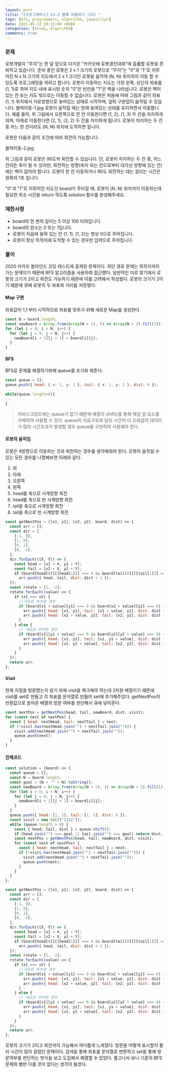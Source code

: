 ```yaml
---
layout: post
title: "[프로그래머스] LV.3 블록 이동하기 (JS) "
tags: [bfs, programmers, algorithm, javascript]
date: 2021-05-12 19:13:00 +0900
categories: [Study, Algorithm]
comments: true
---
```


### 문제

로봇개발자 "무지"는 한 달 앞으로 다가온 "카카오배 로봇경진대회"에 출품할 로봇을 준비하고 있습니다. 준비 중인 로봇은 2 x 1 크기의 로봇으로 "무지"는 "0"과 "1"로 이루어진 N x N 크기의 지도에서 2 x 1 크기인 로봇을 움직여 (N, N) 위치까지 이동 할 수 있도록 프로그래밍을 하려고 합니다. 로봇이 이동하는 지도는 가장 왼쪽, 상단의 좌표를 (1, 1)로 하며 지도 내에 표시된 숫자 "0"은 빈칸을 "1"은 벽을 나타냅니다. 로봇은 벽이 있는 칸 또는 지도 밖으로는 이동할 수 없습니다. 로봇은 처음에 아래 그림과 같이 좌표 (1, 1) 위치에서 가로방향으로 놓여있는 상태로 시작하며, 앞뒤 구분없이 움직일 수 있습니다.
블럭이동-1.jpg
로봇이 움직일 때는 현재 놓여있는 상태를 유지하면서 이동합니다. 예를 들어, 위 그림에서 오른쪽으로 한 칸 이동한다면 (1, 2), (1, 3) 두 칸을 차지하게 되며, 아래로 이동한다면 (2, 1), (2, 2) 두 칸을 차지하게 됩니다. 로봇이 차지하는 두 칸 중 어느 한 칸이라도 (N, N) 위치에 도착하면 됩니다.

로봇은 다음과 같이 조건에 따라 회전이 가능합니다.

블럭이동-2.jpg

위 그림과 같이 로봇은 90도씩 회전할 수 있습니다. 단, 로봇이 차지하는 두 칸 중, 어느 칸이든 축이 될 수 있지만, 회전하는 방향(축이 되는 칸으로부터 대각선 방향에 있는 칸)에는 벽이 없어야 합니다. 로봇이 한 칸 이동하거나 90도 회전하는 데는 걸리는 시간은 정확히 1초 입니다.

"0"과 "1"로 이루어진 지도인 board가 주어질 때, 로봇이 (N, N) 위치까지 이동하는데 필요한 최소 시간을 return 하도록 solution 함수를 완성해주세요.

### 제한사항

- board의 한 변의 길이는 5 이상 100 이하입니다.
- board의 원소는 0 또는 1입니다.
- 로봇이 처음에 놓여 있는 칸 (1, 1), (1, 2)는 항상 0으로 주어집니다.
- 로봇이 항상 목적지에 도착할 수 있는 경우만 입력으로 주어집니다.

### 풀이

2020 카카오 블라인드 코딩 테스트에 출제된 문제이다. 최단 경로 문제는 목적지까지 가는 문제이기 때문에 BFS 알고리즘을 사용하여 접근했다. 일반적인 미로 찾기에서 로봇의 크기가 2이고 회전도 가능하기 떄문에 이를 고려해서 작성했다. 로봇의 크기가 2이기 떄문에 큐에 로봇의 두 좌표와 거리를 저장했다.

#### Map 구현

좌표값이 1,1 부터 시작하므로 좌표를 맞추기 위해 새로운 Map를 생성한다.

```javascript
const N = board.length;
const newBoard = Array.from(Array(N + 2), () => Array(N + 2).fill(1));
for (let i = 0; i < N; i++) {
  for (let j = 0; j < N; j++) {
    newBoard[i + 1][j + 1] = board[i][j];
  }
}
```

#### BFS

BFS로 문제를 해결하기위해 queue를 초기화 해준다.

```javascript
const queue = [];
queue.push({ head: { x: 1, y: 1 }, tail: { x: 1, y: 2 }, dist: 0 });
...
while(queue.length>0){
...
}
```

> 자바스크립트에는 queue가 없기 떄문에 배열의 shift()를 통해 제일 앞 요소를 삭제하여 사용할 수 있다. queue의 자료구조와 달리 시간이 더 오래걸려 데이터가 많아 시간초과가 발생할 경우 queue를 구현하여 사용해야 한다.

#### 로봇의 움직임

로봇은 4방향으로 이동하는 것과 회전하는 경우를 생각해줘야 한다. 로봇이 움직일 수 있는 모든 경우를 나열해보면 아래와 같다.

1. 위
2. 아래
3. 오른쪽
4. 왼쪽
5. head를 축으로 시계방향 회전
6. head를 축으로 반 시계방향 회전
7. tail을 축으로 시계방향 회전
8. tail을 축으로 반 시계방향 회전

```javascript
const getNextPos = ([x1, y1], [x2, y2], board, dist) => {
  const arr = [];
  const dir = [
    [-1, 0],
    [1, 0],
    [0, 1],
    [0, -1],
  ];
  dir.forEach(([X, Y]) => {
    const head = [x1 + X, y1 + Y];
    const tail = [x2 + X, y2 + Y];
    if (board[head[0]][[head[1]]] === 0 && board[tail[0]][[tail[1]]] === 0)
      arr.push({ head, tail, dist: dist + 1 });
  });
  const rotate = [1, -1];
  rotate.forEach((value) => {
    if (x1 === x2) {
      //가로로 위치한 경우
      if (board[x1 + value][y1] === 0 && board[x2 + value][y2] === 0) {
        arr.push({ head: [x1, y1], tail: [x1 + value, y1], dist: dist + 1 });
        arr.push({ head: [x2 + value, y2], tail: [x2, y2], dist: dist + 1 });
      }
    } else {
      // 세로로 위치한 경우
      if (board[x1][y1 + value] === 0 && board[x2][y2 + value] === 0) {
        arr.push({ head: [x1, y1], tail: [x1, y1 + value], dist: dist + 1 });
        arr.push({ head: [x2, y2 + value], tail: [x2, y2], dist: dist + 1 });
      }
    }
  });
  return arr;
};
```

#### Visit

현재 지점을 방문했는지 알기 위해 visit을 체크해야 하는데 2차원 배열이기 떄문에 visit를 set로 만들고 각 좌표를 문자열로 만들어 set에 추가해주었다. getNextPos의 반환값으로 받아온 배열의 방문 여부를 판단해서 큐에 넣어준다.

```javascript
const nextPos = getNextPos(head, tail, newBoard, dist, visit);
for (const next of nextPos) {
  const { head: nextHead, tail: nextTail } = next;
  if (!visit.has(nextHead.join("") + nextTail.join(""))) {
    visit.add(nextHead.join("") + nextTail.join(""));
    queue.push(next);
  }
}
```

#### 전체코드

```javascript
const solution = (board) => {
  const queue = [];
  const N = board.length;
  const goal = (N + "" + N).toString();
  const newBoard = Array.from(Array(N + 2), () => Array(N + 2).fill(1));
  for (let i = 0; i < N; i++) {
    for (let j = 0; j < N; j++) {
      newBoard[i + 1][j + 1] = board[i][j];
    }
  }
  queue.push({ head: [1, 1], tail: [1, 2], dist: 0 });
  const visit = new Set(["1112"]);
  while (queue.length > 0) {
    const { head, tail, dist } = queue.shift();
    if (head.join("") === goal || tail.join("") === goal) return dist;
    const nextPos = getNextPos(head, tail, newBoard, dist, visit);
    for (const next of nextPos) {
      const { head: nextHead, tail: nextTail } = next;
      if (!visit.has(nextHead.join("") + nextTail.join(""))) {
        visit.add(nextHead.join("") + nextTail.join(""));
        queue.push(next);
      }
    }
  }
};

const getNextPos = ([x1, y1], [x2, y2], board, dist) => {
  const arr = [];
  const dir = [
    [-1, 0],
    [1, 0],
    [0, 1],
    [0, -1],
  ];
  dir.forEach(([X, Y]) => {
    const head = [x1 + X, y1 + Y];
    const tail = [x2 + X, y2 + Y];
    if (board[head[0]][[head[1]]] === 0 && board[tail[0]][[tail[1]]] === 0)
      arr.push({ head, tail, dist: dist + 1 });
  });
  const rotate = [1, -1];
  rotate.forEach((value) => {
    if (x1 === x2) {
      //가로로 위치한 경우
      if (board[x1 + value][y1] === 0 && board[x2 + value][y2] === 0) {
        arr.push({ head: [x1, y1], tail: [x1 + value, y1], dist: dist + 1 });
        arr.push({ head: [x2 + value, y2], tail: [x2, y2], dist: dist + 1 });
      }
    } else {
      // 세로로 위치한 경우
      if (board[x1][y1 + value] === 0 && board[x2][y2 + value] === 0) {
        arr.push({ head: [x1, y1], tail: [x1, y1 + value], dist: dist + 1 });
        arr.push({ head: [x2, y2 + value], tail: [x2, y2], dist: dist + 1 });
      }
    }
  });
  return arr;
};
```

로봇의 크기가 2이고 회전까지 가능해서 까다롭게 느껴졌다. 방문을 어떻게 표시할지 몰라 시간이 많이 걸렸던 문제이다. 검색을 통해 좌표를 문자열로 변환하고 set을 통해 방문여부를 판단하는 방식을 보고 도입해서 해결할 수 있었다. 풀고나서 보니 기존의 BFS 문제와 별반 다를 것이 없다는 생각이 들었다.
